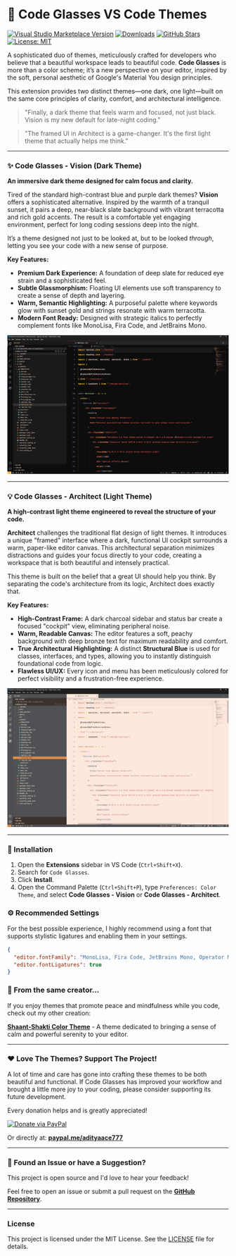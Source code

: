 # 🎨 Code Glasses VS Code Themes

[![Visual Studio Marketplace Version](https://img.shields.io/visual-studio-marketplace/v/Aditya-Ace.Code-Glasses?style=for-the-badge&label=Marketplace)](https://marketplace.visualstudio.com/items?itemName=shaant-shakti.code-glasses)
[![Downloads](https://img.shields.io/visual-studio-marketplace/d/Aditya-Ace.Code-Glasses?style=for-the-badge&color=blue)](https://marketplace.visualstudio.com/items?itemName=shaant-shakti.code-glasses)
[![GitHub Stars](https://img.shields.io/github/stars/Aditya-Ace/Code-Glasses?style=for-the-badge&logo=github)](https://github.com/Aditya-Ace/Code-Glasses)
[![License: MIT](https://img.shields.io/badge/License-MIT-orange.svg?style=for-the-badge)](https://opensource.org/licenses/MIT)

A sophisticated duo of themes, meticulously crafted for developers who believe that a beautiful workspace leads to beautiful code. **Code Glasses** is more than a color scheme; it’s a new perspective on your editor, inspired by the soft, personal aesthetic of Google's Material You design principles.

This extension provides two distinct themes—one dark, one light—built on the same core principles of clarity, comfort, and architectural intelligence.

> "Finally, a dark theme that feels warm and focused, not just black. Vision is my new default for late-night coding."

> "The framed UI in Architect is a game-changer. It's the first light theme that actually helps me think."

---

### ✨ Code Glasses - Vision (Dark Theme)

**An immersive dark theme designed for calm focus and clarity.**

Tired of the standard high-contrast blue and purple dark themes? **Vision** offers a sophisticated alternative. Inspired by the warmth of a tranquil sunset, it pairs a deep, near-black slate background with vibrant terracotta and rich gold accents. The result is a comfortable yet engaging environment, perfect for long coding sessions deep into the night.

It’s a theme designed not just to be looked at, but to be looked _through_, letting you see your code with a new sense of purpose.

**Key Features:**

- **Premium Dark Experience:** A foundation of deep slate for reduced eye strain and a sophisticated feel.
- **Subtle Glassmorphism:** Floating UI elements use soft transparency to create a sense of depth and layering.
- **Warm, Semantic Highlighting:** A purposeful palette where keywords glow with sunset gold and strings resonate with warm terracotta.
- **Modern Font Ready:** Designed with strategic italics to perfectly complement fonts like MonoLisa, Fira Code, and JetBrains Mono.

![Code Glasses Vision Preview](images/Vision.png)

---

### 💡 Code Glasses - Architect (Light Theme)

**A high-contrast light theme engineered to reveal the structure of your code.**

**Architect** challenges the traditional flat design of light themes. It introduces a unique "framed" interface where a dark, functional UI cockpit surrounds a warm, paper-like editor canvas. This architectural separation minimizes distractions and guides your focus directly to your code, creating a workspace that is both beautiful and intensely practical.

This theme is built on the belief that a great UI should help you think. By separating the code's architecture from its logic, Architect does exactly that.

**Key Features:**

- **High-Contrast Frame:** A dark charcoal sidebar and status bar create a focused "cockpit" view, eliminating peripheral noise.
- **Warm, Readable Canvas:** The editor features a soft, peachy background with deep bronze text for maximum readability and comfort.
- **True Architectural Highlighting:** A distinct **Structural Blue** is used for classes, interfaces, and types, allowing you to instantly distinguish foundational code from logic.
- **Flawless UI/UX:** Every icon and menu has been meticulously colored for perfect visibility and a frustration-free experience.

![Code Glasses Architect Preview](images/Architect.png)

---

### 🚀 Installation

1.  Open the **Extensions** sidebar in VS Code (`Ctrl+Shift+X`).
2.  Search for `Code Glasses`.
3.  Click **Install**.
4.  Open the Command Palette (`Ctrl+Shift+P`), type `Preferences: Color Theme`, and select **Code Glasses - Vision** or **Code Glasses - Architect**.

### ⚙️ Recommended Settings

For the best possible experience, I highly recommend using a font that supports stylistic ligatures and enabling them in your settings.

```json
{
  "editor.fontFamily": "MonoLisa, Fira Code, JetBrains Mono, Operator Mono Lig, Cascadia Code, Consolas, monospace",
  "editor.fontLigatures": true
}
```

### 🧘 From the same creator...

If you enjoy themes that promote peace and mindfulness while you code, check out my other creation:

**[Shaant-Shakti Color Theme](https://marketplace.visualstudio.com/items?itemName=shaant-shakti.shaant-shakti-color-theme)** - A theme dedicated to bringing a sense of calm and powerful serenity to your editor.

---

### ❤️ Love The Themes? Support The Project!

A lot of time and care has gone into crafting these themes to be both beautiful and functional. If Code Glasses has improved your workflow and brought a little more joy to your coding, please consider supporting its future development.

Every donation helps and is greatly appreciated!

[![Donate via PayPal](https://img.shields.io/badge/Donate-PayPal-blue.svg?style=for-the-badge&logo=paypal)](https://paypal.me/adityaace777)

Or directly at: **[paypal.me/adityaace777](https://paypal.me/adityaace777)**

---

### 🐞 Found an Issue or have a Suggestion?

This project is open source and I'd love to hear your feedback!

Feel free to open an issue or submit a pull request on the **[GitHub Repository](https://github.com/Aditya-Ace/Code-Glasses)**.

---

### License

This project is licensed under the MIT License. See the [LICENSE](LICENSE) file for details.

